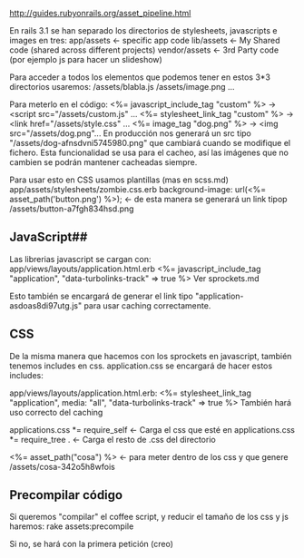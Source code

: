http://guides.rubyonrails.org/asset_pipeline.html

En rails 3.1 se han separado los directorios de stylesheets, javascripts e images en tres:
app/assets <- specific app code
lib/assets <- My Shared code (shared across different projects)
vendor/assets <- 3rd Party code (por ejemplo js para hacer un slideshow)

Para acceder a todos los elementos que podemos tener en estos 3*3 directorios usaremos:
/assets/blabla.js
/assets/image.png
...

Para meterlo en el código:
<%= javascript_include_tag "custom" %>  -> <script src="/assets/custom.js" ...
<%= stylesheet_link_tag "custom" %>  -> <link href="/assets/style.css" ...
<%= image_tag "dog.png" %>  -> <img src="/assets/dog.png"...
  En producción nos generará un src tipo "/assets/dog-afnsdvni5745980.png" que cambiará cuando se modifique el fichero.
  Esta funcionalidad se usa para el cacheo, así las imágenes que no cambien se podrán mantener cacheadas siempre.

Para usar esto en CSS usamos plantillas (mas en scss.md)
app/assets/stylesheets/zombie.css.erb
background-image: url(<%= asset_path('button.png') %>); <- de esta manera se generará un link tipop /assets/button-a7fgh834hsd.png


## JavaScript##
Las librerias javascript se cargan con:
app/views/layouts/application.html.erb
<%= javascript_include_tag "application", "data-turbolinks-track" => true %>
Ver sprockets.md

Esto también se encargará de generar el link tipo "application-asdoas8di97utg.js" para usar caching correctamente.


## CSS ##
De la misma manera que hacemos con los sprockets en javascript, también tenemos includes en css.
application.css se encargará de hacer estos includes:

app/views/layouts/application.html.erb:
<%= stylesheet_link_tag    "application", media: "all", "data-turbolinks-track" => true %>
También hará uso correcto del caching

applications.css
 *= require_self  <- Carga el css que esté en applications.css
 *= require_tree . <- Carga el resto de .css del directorio

<%= asset_path("cosa") %> <- para meter dentro de los css y que genere /assets/cosa-342o5h8wfois


## Precompilar código ##
Si queremos "compilar" el coffee script, y reducir el tamaño de los css y js haremos:
rake assets:precompile

Si no, se hará con la primera petición (creo)
